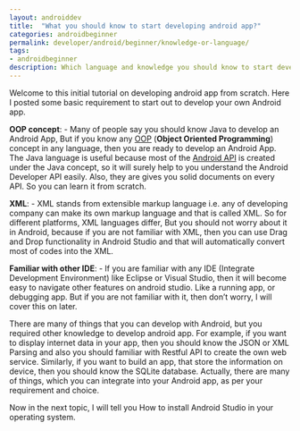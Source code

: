 ```yaml
---
layout: androiddev
title:  "What you should know to start developing android app?"
categories: androidbeginner
permalink: developer/android/beginner/knowledge-or-language/
tags: 
- androidbeginner
description: Which language and knowledge you should know to start developing android app.
---
```


Welcome to this initial tutorial on developing android app from scratch. Here I posted some basic requirement to start out to develop your own Android app.

**OOP concept**: - Many of people say you should know Java to develop an Android App, But if you know any <a href="https://en.wikipedia.org/?title=Object-oriented_programming" rel="nofollow" target="_blank">OOP</a> (**Object Oriented Programming**) concept in any language, then you are ready to develop an Android App.  The Java language is useful because most of the <a href="http://developer.android.com/reference/packages.html" rel="nofollow" target="_blank">Android API</a> is created under the Java concept, so it will surely help to you understand the Android Developer API easily. Also, they are gives you solid documents on every API.  So you can learn it from scratch.

**XML**: - XML stands from extensible markup language i.e. any of developing company can make its own markup language and that is called XML. So for different platforms, XML languages differ, But you should not worry about it in Android, because if you are not familiar with XML, then you can use Drag and Drop functionality in Android Studio and that will automatically convert most of codes into the XML.

**Familiar with other IDE**: - If you are familiar with any IDE (Integrate Development Environment) like Eclipse or Visual Studio, then it will become easy to navigate other features on android studio. Like a running app, or debugging app. But if you are not familiar with it, then don’t worry, I will cover this on later.

There are many of things that you can develop with Android, but you required other knowledge to develop android app. For example, if you want to display internet data in your app, then you should know the JSON or XML Parsing and also you should familiar with Restful API to create the own web service. Similarly, if you want to build an app, that store the information on device, then you should know the SQLite database. Actually, there are many of things, which you can integrate into your Android app, as per your requirement and choice.

Now in the next topic, I will tell you How to install Android Studio in your operating system.